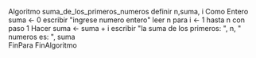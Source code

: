 Algoritmo suma_de_los_primeros_numeros
	definir n,suma, i Como Entero
	suma <- 0
	escribir "ingrese numero entero"
	leer n
	para i <- 1 hasta n con paso 1 Hacer
		suma <- suma + i
		escribir "la suma de los primeros: ", n, " numeros es: ", suma	
	FinPara
FinAlgoritmo

